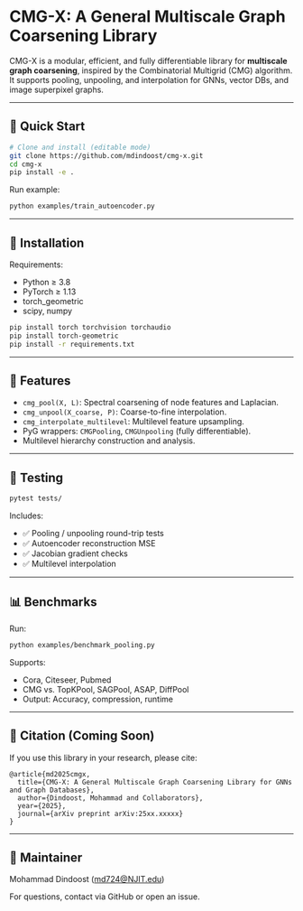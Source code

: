 # CMG-X: A General Multiscale Graph Coarsening Library

CMG-X is a modular, efficient, and fully differentiable library for **multiscale graph coarsening**, inspired by the Combinatorial Multigrid (CMG) algorithm. It supports pooling, unpooling, and interpolation for GNNs, vector DBs, and image superpixel graphs.

---

## 🚀 Quick Start

```bash
# Clone and install (editable mode)
git clone https://github.com/mdindoost/cmg-x.git
cd cmg-x
pip install -e .
```

Run example:
```bash
python examples/train_autoencoder.py
```

---

## 🔧 Installation

Requirements:
- Python ≥ 3.8
- PyTorch ≥ 1.13
- torch_geometric
- scipy, numpy

```bash
pip install torch torchvision torchaudio
pip install torch-geometric
pip install -r requirements.txt
```

---

## 🧠 Features

- `cmg_pool(X, L)`: Spectral coarsening of node features and Laplacian.
- `cmg_unpool(X_coarse, P)`: Coarse-to-fine interpolation.
- `cmg_interpolate_multilevel`: Multilevel feature upsampling.
- PyG wrappers: `CMGPooling`, `CMGUnpooling` (fully differentiable).
- Multilevel hierarchy construction and analysis.

---

## 🧪 Testing

```bash
pytest tests/
```

Includes:
- ✅ Pooling / unpooling round-trip tests
- ✅ Autoencoder reconstruction MSE
- ✅ Jacobian gradient checks
- ✅ Multilevel interpolation

---

## 📊 Benchmarks

Run:
```bash
python examples/benchmark_pooling.py
```

Supports:
- Cora, Citeseer, Pubmed
- CMG vs. TopKPool, SAGPool, ASAP, DiffPool
- Output: Accuracy, compression, runtime

---

## 📎 Citation (Coming Soon)

If you use this library in your research, please cite:

```
@article{md2025cmgx,
  title={CMG-X: A General Multiscale Graph Coarsening Library for GNNs and Graph Databases},
  author={Dindoost, Mohammad and Collaborators},
  year={2025},
  journal={arXiv preprint arXiv:25xx.xxxxx}
}
```

---

## 🧩 Maintainer

Mohammad Dindoost (md724@NJIT.edu)

For questions, contact via GitHub or open an issue.
